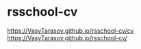 # rsschool-cv
https://VasyTarasov.github.io/rsschool-cv/cv
https://VasyTarasov.github.io/rsschool-cv/